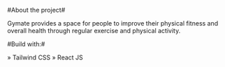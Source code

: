 #About the project#

Gymate provides a space for people to improve their physical fitness and overall health through regular exercise and physical activity.

#Build with:#

» Tailwind CSS
» React JS

